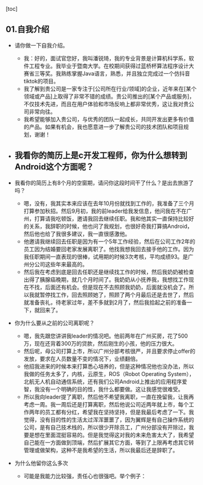[toc]

## 01.自我介绍

- 请你做一下自我介绍。
  - 我：好的，面试官您好，我叫潘锐琦，我的专业背景是计算机科学系，软件工程专业。我毕业于暨南大学。在校期间获得过蓝桥杯算法程序设计大赛省三等奖。我熟练掌握Java语言，熟悉，并且独立完成过一个仿抖音tiktok的项目。
  - 我了解到贵公司是一家专注于[公司所在行业/领域]的企业，近年来在[某个领域或产品]上取得了非常不错的成绩。贵公司推出的[某个产品或服务]，不仅技术先进，而且在用户体验和市场反响上都非常优秀，这让我对贵公司非常向往。
  - 我希望能够加入贵公司，与优秀的团队一起成长，共同开发出更多有价值的产品。如果有机会，我也愿意进一步了解贵公司的技术团队和项目规划，谢谢！

- 我看你的简历上是c开发工程师，你为什么想转到Android这个方面呢？
  - 
- 我看你的简历上有8个月的空窗期，请问你这段时间干了什么？是出去旅游了吗？
  - 嗯，没有，我其实本来应该在去年10月份就找到工作的，我准备了三个月打算参加秋招。然后9月初，我的前leader给我发信息，他问我在不在广州，打算请我吃顿饭，邀请我回去继续任职。我和他其实一直保持比较好的关系，我辞职的时候，他也问了我规划，也很好奇我打算搞Android，然后他也给了我很多建议，我一直很感激他。
  - 他邀请我继续回去任职是因为有一个5年工作经验，然后在公司工作2年的员工因为结婚要回老家发展离职了。他找我想我回去接手他的工作。因为我任职期间一直表现的很棒，试用期的时候3次考核，平均成绩93。是广州分公司这些年来最高的。
  - 然后我在考虑到底是回去任职还是继续找工作的时候，然后我奶奶被检查出得了胰腺癌晚期，就几个月时间了。我奶奶从小抚养我，我想找工作现在不找，后面还有机会。但是现在不去照顾我奶奶，后面就没机会了。所以我就暂停找工作，回去照顾她了，照顾了两个月最后还是去世了，然后就准备丧礼，待老家过年，差不多就到2月了，然后我拾起之前的准备一下，就回来了。

- 你为什么要从之前的公司离职呢？
  - 嗯，我先跟您讲讲我leader的情况吧。他前两年在广州买房，花了500万，现在还背着300万的贷款，然后刚生的小孩，他的压力很大。
  - 然后呢，母公司打算上市，所以广州分部考核很严，并且要求停止offer的发放，要求在人员数量不变的情况下，业绩翻倍。
  - 他招我进来的时候本来打算悉心培养的，但是这种情况他也没办法，所以我做的任务太多了，内核，云原生，ROS（Robot Operating System），北航无人机自动通信系统，还有我们公司Android上推出的应用程序爱智，我没有一个明确的目的性，我什么都要做。这让我感觉很难受。
  - 所以我向leader提了离职，然后他不希望我离职，一直在挽留我，让我再考虑一周。我一周后还是打算离职，然后他说公司近两年就上市，每个工作两年的员工都有分红，希望我在坚持坚持，但是我最后考虑了一下。我觉得，没有目的性的生活太过浑浑噩噩了，因为翼辉是有自己操作系统的公司，是有自己技术栈的，所以很少开除员工，广州分部没有开除过，我要是想在里面混挺容易的。但是我觉得这对我的未来危害太大了，我希望自己能在一方面做到顶端，然后扩展其它方面，等到了上限再考虑其它转管理或做架构，这种不是我希望的生活，所以我最后还是辞职了。
- 为什么他留你这么多次
  - 可能是我能力比较强，责任心也很强吧。举个例子：